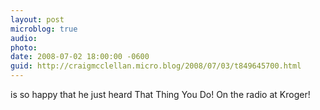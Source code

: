 ```yaml
---
layout: post
microblog: true
audio: 
photo: 
date: 2008-07-02 18:00:00 -0600
guid: http://craigmcclellan.micro.blog/2008/07/03/t849645700.html
---
```

is so happy that he just heard That Thing You Do! On the radio at Kroger!
